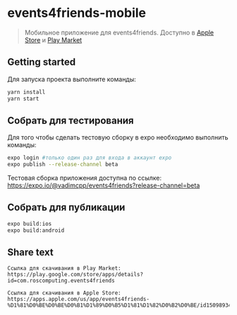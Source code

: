 # events4friends-mobile
> Мобильное приложение для events4friends. Доступно в [Apple Store](https://apps.apple.com/us/app/events4friends-%D1%81%D0%BE%D0%BE%D0%B1%D1%89%D0%B5%D1%81%D1%82%D0%B2%D0%BE/id1509893426) и [Play Market](https://play.google.com/store/apps/details?id=com.roscomputing.events4friends)

## Getting started
Для запуска проекта выполните команды:
```bash
yarn install 
yarn start
```

## Собрать для тестирования 
Для того чтобы сделать тестовую сборку в expo необходимо выполнить команды:
```bash
expo login #только один раз для входа в аккаунт expo
expo publish --release-channel beta
```

Тестовая сборка приложения доступна по ссылке:
https://expo.io/@vadimcpp/events4friends?release-channel=beta

## Собрать для публикации

```bash
expo build:ios
expo build:android
```

## Share text

```
Ccылка для скачивания в Play Market:
https://play.google.com/store/apps/details?id=com.roscomputing.events4friends

Ссылка для скачивания в Apple Store:
https://apps.apple.com/us/app/events4friends-%D1%81%D0%BE%D0%BE%D0%B1%D1%89%D0%B5%D1%81%D1%82%D0%B2%D0%BE/id1509893426
```
